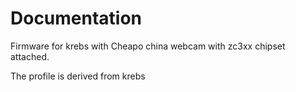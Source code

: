 # Documentation
Firmware for krebs with Cheapo china webcam with zc3xx chipset attached.

The profile is derived from krebs
